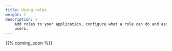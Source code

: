 ```yaml
---
title: Using roles
weight: 1
description: >
    Add roles to your application, configure what a role can do and assign
    users.
---
```


{{% coming_soon %}}

